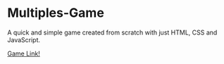 # Multiples-Game
A quick and simple game created from scratch with just HTML, CSS and JavaScript.

[Game Link!](https://alexoiik.github.io/Multiples-Game/)

